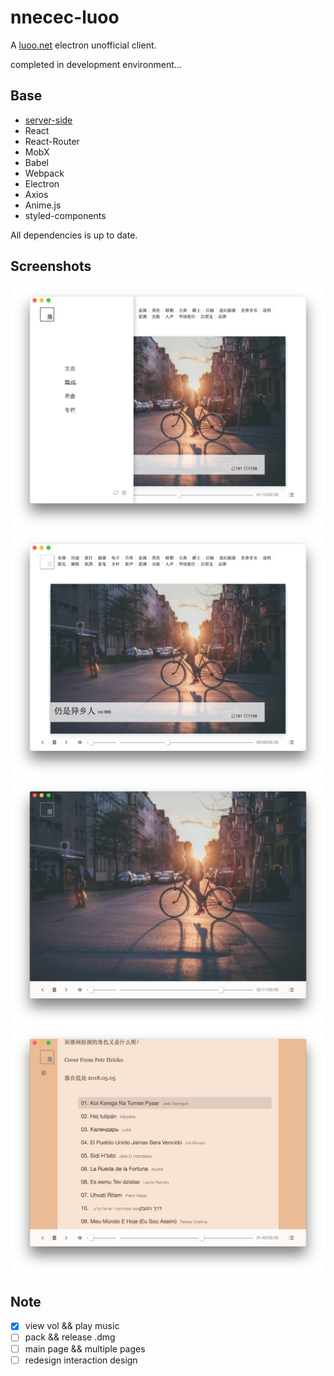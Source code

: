 # nnecec-luoo

A [luoo.net](http://www.luoo.net/) electron unofficial client.

completed in development environment...

## Base

- [server-side](https://github.com/nnecec/nnecec-luoo-server)
- React
- React-Router
- MobX
- Babel
- Webpack
- Electron
- Axios
- Anime.js
- styled-components

All dependencies is up to date.

## Screenshots

![sidebar](./screenshots/sidebar.png)
![vol list](./screenshots/vollist.png)
![vol detail](./screenshots/voldetail.png)
![vol detail list](./screenshots/voldetaillist.png)

## Note

- [x] view vol && play music
- [ ] pack && release .dmg
- [ ] main page && multiple pages
- [ ] redesign interaction design
